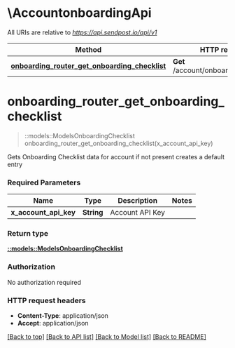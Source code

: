 # \AccountonboardingApi

All URIs are relative to *https://api.sendpost.io/api/v1*

Method | HTTP request | Description
------------- | ------------- | -------------
[**onboarding_router_get_onboarding_checklist**](AccountonboardingApi.md#onboarding_router_get_onboarding_checklist) | **Get** /account/onboarding/checklist | 


# **onboarding_router_get_onboarding_checklist**
> ::models::ModelsOnboardingChecklist onboarding_router_get_onboarding_checklist(x_account_api_key)


Gets Onboarding Checklist data for account if not present creates a default entry

### Required Parameters

Name | Type | Description  | Notes
------------- | ------------- | ------------- | -------------
  **x_account_api_key** | **String**| Account API Key | 

### Return type

[**::models::ModelsOnboardingChecklist**](models.OnboardingChecklist.md)

### Authorization

No authorization required

### HTTP request headers

 - **Content-Type**: application/json
 - **Accept**: application/json

[[Back to top]](#) [[Back to API list]](../README.md#documentation-for-api-endpoints) [[Back to Model list]](../README.md#documentation-for-models) [[Back to README]](../README.md)

